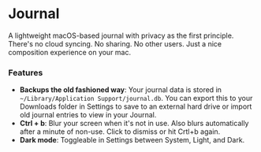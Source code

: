# Journal

A lightweight macOS-based journal with privacy as the first principle. There's no cloud syncing. No sharing. No other users. Just a nice composition experience on your mac.

### Features
* **Backups the old fashioned way**: Your journal data is stored in `~/Library/Application Support/journal.db`. You can export this to your Downloads folder in Settings to save to an external hard drive or import old journal entries to view in your Journal.
* **Ctrl + b**: Blur your screen when it's not in use. Also blurs automatically after a minute of non-use. Click to dismiss or hit Crtl+b again.
* **Dark mode**: Toggleable in Settings between System, Light, and Dark.